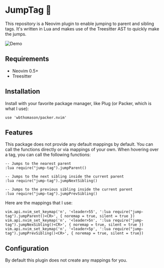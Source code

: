 # JumpTag 🏃

This repository is a Neovim plugin to enable jumping to parent and sibling tags. It's written in Lua and makes use of the Treesitter AST to quickly make the jumps.

![Demo](https://hjc-public.s3.us-east-1.amazonaws.com/demo.gif?response-content-disposition=inline&X-Amz-Security-Token=IQoJb3JpZ2luX2VjEIf%2F%2F%2F%2F%2F%2F%2F%2F%2F%2FwEaCXVzLWVhc3QtMSJHMEUCIApDQRSjwauk%2FJLOT4KTOGx14aqdGUA0xhnl82oMQ3NTAiEA9gaccXiRGgR9rqbXA6A1Ls0yLxgqeBS4bBjoCGpprwkqgwMIgP%2F%2F%2F%2F%2F%2F%2F%2F%2F%2FARAAGgwwMTU2MTExODQ1MjMiDO5LbEWdLz4jRqr08irXArOrUPd%2F4eHaUNrGm0IVmotuNwMRPF95VhEPtS0eUBV9MJJQQRQSEllnQgzhClFUnACelz57KS4v5tZg9XVzUTOaLa30eRDGVTaakQP1a%2FKc%2Bgf1XkdIAV8FAfyD%2BLu1o2dmeEvbw1PDuZE3rIebfWpjR83AR63tlVkJAQGq9KUGsFBfbP%2F22D442HRfSZLQgmZ7MTTvyVSikpXDcpHHStAjZBpaal6NwvbUQ%2FLyvvX%2FxLQbC6QinvGlH4QYH5817cuYXSYh7%2FveYJm%2FreGjr7kG7%2BQAC5iSKn1KsPTOkVGUvZCn3kLbkCIo2kFvoFPaEQfkpGcLlSg3aETY681gM5MOikK9O8oPWWIiERMlFwpaG2t5NE1G6jQ9OAPxd6aAb3lTgDE7%2FpeoUwowYO5zU18SdFmax3X4Hhh46KG44%2BdhWx732l29KJrTaE3ZkVDCxvfJMjD10IEwwLaejgY6swIgwr8CD62EDfvkx0gq0rHZ6QpKKgwm3lsjkiDhbx%2FAe1OkLHaGcCpQseoiMW5ZLHcJqnqOjs6UoXbzKCoImbl0uMykF4qiw7vjhcVp2mqlP%2BUkCH5BRjEjzLYFoJJjXK9qSqtJPmGhttLd0qBSXYAPkP3ZdhJvRk9RSWd1D%2F37hy9PrJUl1q1Eok9p4KHilIuyQZdmgOiQkWaq9jFeYyJGPyoM4lVOu41imAED%2BNwndYHJnoGxqs8JG6BJeF3%2B7C%2FMGFS78NFBrLli9fdZUApeEbkFlscFCfGQ3MDceD1ZW7N8pT1d93ktK%2FAgMO4K9cGeosGTJ4EULuE8HhNPyXnh8pTIVFGydcCDgEcsekIa9xF%2FDOE22Fak%2BTx53LYzWAA1GwghD3AtPIIKkbsBVWsuCw%2Fw&X-Amz-Algorithm=AWS4-HMAC-SHA256&X-Amz-Date=20211225T223129Z&X-Amz-SignedHeaders=host&X-Amz-Expires=300&X-Amz-Credential=ASIAQHIT7YWFS7UMYMXD%2F20211225%2Fus-east-1%2Fs3%2Faws4_request&X-Amz-Signature=cdf72c3e00dd4f0a66c9fa796f213b559a63dc5fd824a0237b5beae7899b63f6)

## Requirements

- Neovim 0.5+
- Treesitter

## Installation

Install with your favorite package manager, like Plug (or Packer, which is what I use):

```
use 'wbthomason/packer.nvim'
```

## Features

This package does not provide any default mappings by default. You can call the functions directly or via mappings of your own. When hovering over a tag, you can call the following functions:

```
-- Jumps to the nearest parent
:lua require("jump-tag").jumpParent()

-- Jumps to the next sibling inside the current parent
:lua require("jump-tag").jumpNextSibling()

-- Jumps to the previous sibling inside the current parent
:lua require("jump-tag").jumpPrevSibling()
```

Here are the mappings that I use:

```
vim.api.nvim_set_keymap('n', '<leader>55', ':lua require("jump-tag").jumpParent()<CR>', { noremap = true, silent = true })
vim.api.nvim_set_keymap('n', '<leader>5n', ':lua require("jump-tag").jumpNexSibling()<CR>', { noremap = true, silent = true })
vim.api.nvim_set_keymap('n', '<leader>5p', ':lua require("jump-tag").jumpPrevSibling()<CR>', { noremap = true, silent = true})
```

## Configuration

By default this plugin does not create any mappings for you.
